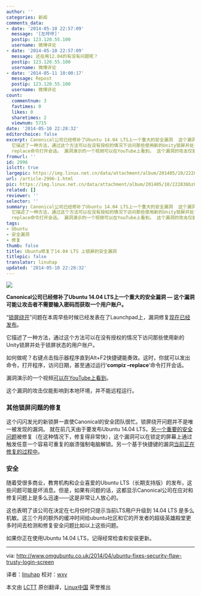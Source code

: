 ```yaml
---
author: ''
categories: 新闻
comments_data:
- date: '2014-05-10 22:57:09'
  message: '[左哼哼]'
  postip: 123.120.55.100
  username: 微博评论
- date: '2014-05-10 22:57:09'
  message: 还在用12.04的有没有问题呢？
  postip: 123.120.55.100
  username: 微博评论
- date: '2014-05-11 10:00:17'
  message: Repost
  postip: 123.120.55.100
  username: 微博评论
count:
  commentnum: 3
  favtimes: 0
  likes: 0
  sharetimes: 2
  viewnum: 5715
date: '2014-05-10 22:28:32'
editorchoice: false
excerpt: Canonical公司已经修补了Ubuntu 14.04 LTS上一个重大的安全漏洞  这个漏洞可能让攻击者不需要输入密码而获取一个用户账户。 锁屏绕开问题在本周早些时候已经发表在了Launchpad上，漏洞修复现在已经发布。
  它描述了一种方法，通过这个方法可以在没有授权的情况下访问那些使用新的Unity锁屏并处于锁屏状态的用户账户。 如何做呢？右键点击指示器程序直到Alt+F2快捷键能奏效。这时，你就可以发出命令，打开程序，访问日期，甚至通过运行compiz
  replace命令打开会话。 漏洞演示的一个视频可以在YouTube上看到。 这个漏洞的攻击仅能影响到本地
fromurl: ''
id: 2996
islctt: true
largepic: https://img.linux.net.cn/data/attachment/album/201405/10/222836bz0x4kzp0zk00x4k.jpg
url: /article-2996-1.html
pic: https://img.linux.net.cn/data/attachment/album/201405/10/222836bz0x4kzp0zk00x4k.jpg.thumb.jpg
related: []
reviewer: ''
selector: ''
summary: Canonical公司已经修补了Ubuntu 14.04 LTS上一个重大的安全漏洞  这个漏洞可能让攻击者不需要输入密码而获取一个用户账户。 锁屏绕开问题在本周早些时候已经发表在了Launchpad上，漏洞修复现在已经发布。
  它描述了一种方法，通过这个方法可以在没有授权的情况下访问那些使用新的Unity锁屏并处于锁屏状态的用户账户。 如何做呢？右键点击指示器程序直到Alt+F2快捷键能奏效。这时，你就可以发出命令，打开程序，访问日期，甚至通过运行compiz
  replace命令打开会话。 漏洞演示的一个视频可以在YouTube上看到。 这个漏洞的攻击仅能影响到本地
tags:
- Ubuntu
- 安全漏洞
- 修复
thumb: false
title: Ubuntu修复了14.04 LTS 上锁屏的安全漏洞
titlepic: false
translator: linuhap
updated: '2014-05-10 22:28:32'
---
```


![](/data/attachment/album/201405/10/222836bz0x4kzp0zk00x4k.jpg)


**Canonical公司已经修补了Ubuntu 14.04 LTS上一个重大的安全漏洞 — 这个漏洞可能让攻击者不需要输入密码而获取一个用户账户。**


“[锁屏绕开](https://bugs.launchpad.net/ubuntu/+source/unity/+bug/1313885)”问题在本周早些时候已经发表在了Launchpad上，漏洞修复[现在已经发布](https://launchpad.net/ubuntu/trusty/+source/unity/7.2.0+14.04.20140423-0ubuntu1.1)。


它描述了一种方法，通过这个方法可以在没有授权的情况下访问那些使用新的Unity锁屏并处于锁屏状态的用户账户。


如何做呢？右键点击指示器程序直到Alt+F2快捷键能奏效。这时，你就可以发出命令，打开程序，访问日期，甚至通过运行‘**compiz –replace**‘命令打开会话。


漏洞演示的一个视频[可以在YouTube上看到](https://www.youtube.com/watch?v=d4UUB0sI5Fc)。


这个漏洞的攻击仅能影响到本地环境，并不能远程运行。


### 其他锁屏问题的修复


这个闪闪发光的新锁屏一直使Canonical的安全团队很忙。锁屏绕开问题并不是唯一被发现的漏洞。 就在前几天由于要发布Ubuntu 14.04 LTS，[另一个重要的安全问题](https://bugs.launchpad.net/ubuntu/+source/unity/+bug/1308572)被修复（在这种情况下，修复得非常快），这个漏洞可以在锁定的屏幕上通过触发任意一个容易可重复的崩溃强制电脑解锁。另一个基于快捷键的漏洞[当前正在修复的过程中](https://bugs.launchpad.net/ubuntu/trusty/+source/unity/+bug/1314247)。


### 安全


随着受很多商业，教育机构和企业喜爱的Ubuntu LTS（长期支持版）的发布，这些问题可能是坏消息。但是，如果有问题的话，这都显示Canonical公司在应对和修复问题上是多么迅速——这是非常让人放心的。


这也表明了该公司在决定在七月份时只提示当前LTS用户升级到 14.04 LTS 是多么机敏。这三个月的额外的缓冲时间给ubuntu社区和它的开发者的超级英雄殿堂更多时间去检测和修复安全问题比如以上这些问题。


如果你正在使用Ubuntu 14.04 LTS，记得经常检查和安装更新。




---


via: <http://www.omgubuntu.co.uk/2014/04/ubuntu-fixes-security-flaw-trusty-login-screen>


译者：[linuhap](https://github.com/linuhap) 校对：[wxy](https://github.com/wxy)


本文由 [LCTT](https://github.com/LCTT/TranslateProject) 原创翻译，[Linux中国](http://linux.cn/) 荣誉推出